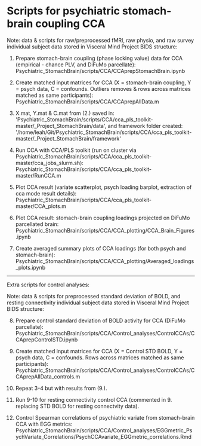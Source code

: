 # Scripts for psychiatric stomach-brain coupling CCA

Note: data & scripts for raw/preprocessed fMRI, raw physio, and raw survey individual subject data stored in Visceral Mind Project BIDS structure:

1. Prepare stomach-brain coupling (phase locking value) data for CCA (empirical - chance PLV, and DiFuMo parcellate):
    Psychiatric_StomachBrain/scripts/CCA/CCAprepStomachBrain.ipynb

2. Create matched input matrices for CCA (X = stomach-brain coupling, Y = psych data, C = confounds. Outliers removes & rows across matrices matched as same participants):
    Psychiatric_StomachBrain/scripts/CCA/CCAprepAllData.m

3. X.mat, Y.mat & C.mat from (2.) saved in: 'Psychiatric_StomachBrain/scripts/CCA/cca_pls_toolkit-master/_Project_StomachBrain/data', and framework folder created: '/home/leah/Git/Psychiatric_StomachBrain/scripts/CCA/cca_pls_toolkit-master/_Project_StomachBrain/framework'

4. Run CCA with CCA/PLS toolkit (run on cluster via Psychiatric_StomachBrain/scripts/CCA/cca_pls_toolkit-master/cca_jobs_slurm.sh):
    Psychiatric_StomachBrain/scripts/CCA/cca_pls_toolkit-master/RunCCA.m

5. Plot CCA result (variate scatterplot, psych loading barplot, extraction of cca mode result details):
    Psychiatric_StomachBrain/scripts/CCA/cca_pls_toolkit-master/CCA_plots.m

6. Plot CCA result: stomach-brain coupling loadings projected on DiFuMo parcellated brain:
    Psychiatric_StomachBrain/scripts/CCA/CCA_plotting/CCA_Brain_Figures.ipynb

7. Create averaged summary plots of CCA loadings (for both psych and stomach-brain):
    Psychiatric_StomachBrain/scripts/CCA/CCA_plotting/Averaged_loadings_plots.ipynb

--------------------------------------------------------------------------------------------------------
Extra scripts for control analyses:

Note: data & scripts for preprocessed standard deviation of BOLD, and resting connectivity individual subject data stored in Visceral Mind Project BIDS structure:

8. Prepare control standard deviation of BOLD activity for CCA (DiFuMo parcellate):
    Psychiatric_StomachBrain/scripts/CCA/Control_analyses/ControlCCAs/CCAprepControlSTD.ipynb

9. Create matched input matrices for CCA (X = Control STD BOLD, Y = psych data, C = confounds. Rows across matrices matched as same participants):
    Psychiatric_StomachBrain/scripts/CCA/Control_analyses/ControlCCAs/CCAprepAllData_controls.m

10. Repeat 3-4 but with results from (9.).

11. Run 9-10 for resting connectivity control CCA (commented in 9. replacing STD BOLD for resting connectvity data).

12. Control Spearman correlations of psychiatric variate from stomach-brain CCA with EGG metrics:
    Psychiatric_StomachBrain/scripts/CCA/Control_analyses/EGGmetric_PsychVariate_Correlations/PsychCCAvariate_EGGmetric_correlations.Rmd

